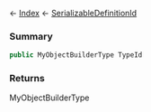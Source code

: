 ← [Index](Api-Index) ← [SerializableDefinitionId](VRage.ObjectBuilders.SerializableDefinitionId)

### Summary

```csharp
public MyObjectBuilderType TypeId
```

### Returns

MyObjectBuilderType

